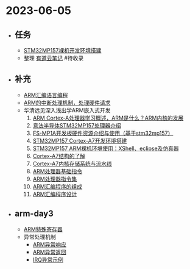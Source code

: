 # 2023-06-05

- ## 任务
	- [STM32MP157裸机开发环境搭建](../pages/STM32MP157裸机开发环境搭建.md)
	- 整理 [有道云笔记](https://note.youdao.com/ynoteshare/index.html?id=ba678084632657b4fed92aa840934b0a&type=notebook&_time=1685517820375#/WEBd0ea7e391c1c6521f7528d246bd9534f) #待收录
- ## 补充
	- [ARM汇编语言编程](https://www.bilibili.com/video/BV14a411K7Gw/?spm_id_from=333.337.search-card.all.click)
	- [ARM的中断处理机制，处理硬件请求](https://www.bilibili.com/video/BV14e4y1h7Ms/?spm_id_from=333.337.search-card.all.click)
	- 华清远见深入浅出学ARM嵌入式开发
		1. [ARM Cortex-A处理器学习概述，ARM是什么？ARM内核的发展](https://www.bilibili.com/video/BV1QT411d75q/?spm_id_from=333.999.0.0&vd_source=8f0a7910abc46a7f7258da6ae2e0d504)
		2. [意法半导体STM32MP157处理器介绍](https://www.bilibili.com/video/BV1WR4y1z725/?spm_id_from=333.999.0.0)
		3. [FS-MP1A开发板硬件资源介绍与使用（基于stm32mp157）](https://www.bilibili.com/video/BV1Ey4y1Q7qY/?spm_id_from=333.999.0.0)
		4. [STM32MP157 Cortex-A7开发环境搭建](https://www.bilibili.com/video/BV12x4y157mA/?spm_id_from=333.999.0.0)
		5. [STM32MP157 ARM裸机环境使用：XShell、eclipse及仿真器](https://www.bilibili.com/video/BV13M411v7JF/?spm_id_from=333.999.0.0)
		6. [Cortex-A7结构的了解](https://www.bilibili.com/video/BV1Qe4y1N7UE/?spm_id_from=333.999.0.0&vd_source=8f0a7910abc46a7f7258da6ae2e0d504)
		7. [Cortex-A7内核存储系统与流水线](https://www.bilibili.com/video/BV1m24y1i7fU/?spm_id_from=333.999.0.0)
		8. [ARM处理器基础指令](https://www.bilibili.com/video/BV1dT411X7cp/?spm_id_from=333.999.0.0)
		9. [ARM处理器指令集](https://www.bilibili.com/video/BV18T41197HL/?spm_id_from=333.999.0.0)
		10. [ARM汇编程序的组成](https://www.bilibili.com/video/BV17v4y1W7s8/?spm_id_from=333.999.0.0)
		11. [ARM汇编程序设计](https://www.bilibili.com/video/BV1HT411U7ph/?spm_id_from=333.999.0.0)
- ## arm-day3
	-  [ARM特殊寄存器](../pages/ARM特殊寄存器.md)
	- 异常处理机制
		- [ARM异常响应](../pages/ARM异常响应.md)
		- [ARM异常返回](../pages/ARM异常返回.md)
		- [IRQ异常示例](../pages/IRQ异常示例.md)
